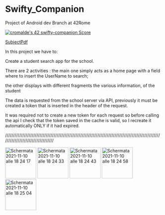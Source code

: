 # Swifty_Companion
Project of Android dev Branch at 42Rome

[![cromalde's 42 swifty-companion Score](https://badge42.vercel.app/api/v2/cl1z1axw3001109mox1m22pjp/project/2395595)](https://github.com/JaeSeoKim/badge42)


[SubjectPdf](https://cdn.intra.42.fr/pdf/pdf/23559/en.subject.pdf)

In this project we have to:

Create a student search app for the school.

There are 2 activities :
the main one simply acts as a home page with a field where to insert the UserName to search;

the other displays with different fragments the various information, of the student

The data is requested from the school server via API, previously it must be created a token that is inserted in the header of the request.

It was required not to create a new token for each request so before calling the api I check that the token saved in the cache is valid, so I recreate it automatically ONLY if it had expired.

//////////////////////////////////////////////////////////////////////////////////////////////////////////////////////////////////

<img width="100" alt="Schermata 2021-11-10 alle 18 24 17" src="https://user-images.githubusercontent.com/74542458/141163673-5993ef70-15bc-4325-bc69-961f4956d460.png">  <img width="100" alt="Schermata 2021-11-10 alle 18 24 33" src="https://user-images.githubusercontent.com/74542458/141163690-94910448-c175-4961-bda3-1519af822a98.png">  <img width="100" alt="Schermata 2021-11-10 alle 18 24 43" src="https://user-images.githubusercontent.com/74542458/141163703-31fbbd1e-231e-4ca5-a379-05c4c139b6eb.png">  <img width="100" alt="Schermata 2021-11-10 alle 18 24 58" src="https://user-images.githubusercontent.com/74542458/141163555-62293a05-41b2-491e-b8e0-2538a081fb40.png">  <img width="100" alt="Schermata 2021-11-10 alle 18 25 04" src="https://user-images.githubusercontent.com/74542458/141163709-1c1e753f-7518-47c1-b6ac-8673c0ced91b.png">
